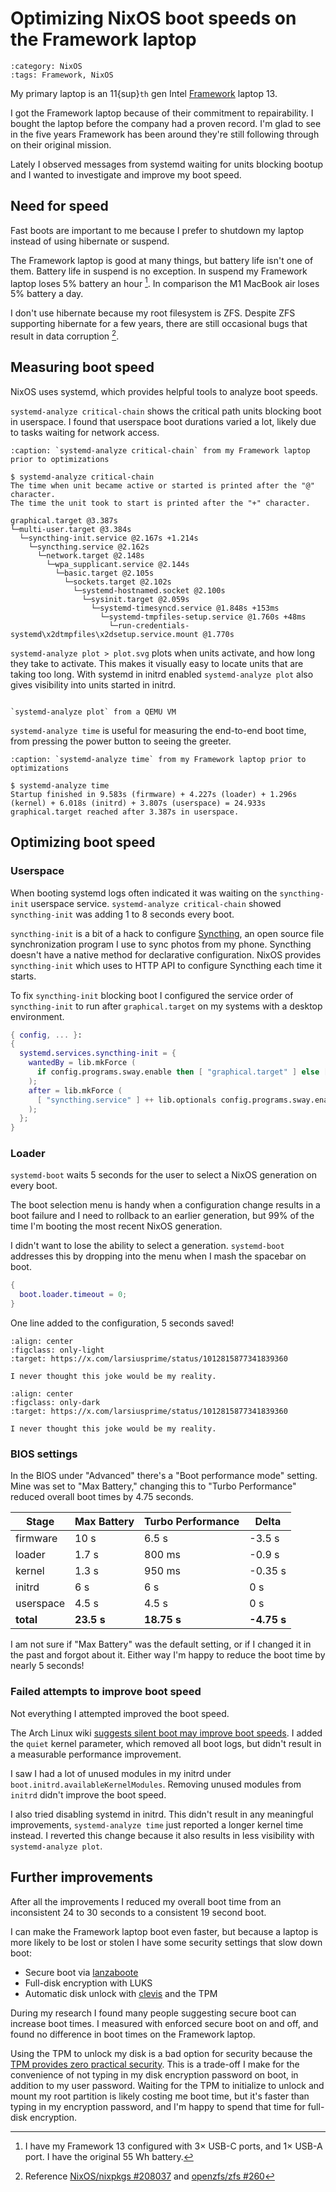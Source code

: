 <!-- vale off -->

<!-- vale Google.Headings = NO -->

# Optimizing NixOS boot speeds on the Framework laptop

```{blogpost} 2025-01-07
:category: NixOS
:tags: Framework, NixOS
```

My primary laptop is an 11{sup}`th` gen Intel [Framework] laptop 13.

I got the Framework laptop because of their commitment to repairability.
I bought the laptop before the company had a proven record.
I'm glad to see in the five years Framework has been around they're still following through on their original mission.

Lately I observed messages from systemd waiting for units blocking bootup and I wanted to investigate and improve my boot speed.

## Need for speed

Fast boots are important to me because I prefer to shutdown my laptop instead of using hibernate or suspend.

The Framework laptop is good at many things, but battery life isn't one of them.
Battery life in suspend is no exception.
In suspend my Framework laptop loses 5% battery an hour [^1].
In comparison the M1 MacBook air loses 5% battery a day.

I don't use hibernate because my root filesystem is ZFS.
Despite ZFS supporting hibernate for a few years, there are still occasional bugs that result in data corruption [^2].

## Measuring boot speed

NixOS uses systemd, which provides helpful tools to analyze boot speeds.

`systemd-analyze critical-chain` shows the critical path units blocking boot in userspace.
I found that userspace boot durations varied a lot, likely due to tasks waiting for network access.

```{code-block} console
:caption: `systemd-analyze critical-chain` from my Framework laptop prior to optimizations

$ systemd-analyze critical-chain
The time when unit became active or started is printed after the "@" character.
The time the unit took to start is printed after the "+" character.

graphical.target @3.387s
└─multi-user.target @3.384s
  └─syncthing-init.service @2.167s +1.214s
    └─syncthing.service @2.162s
      └─network.target @2.148s
        └─wpa_supplicant.service @2.144s
          └─basic.target @2.105s
            └─sockets.target @2.102s
              └─systemd-hostnamed.socket @2.100s
                └─sysinit.target @2.059s
                  └─systemd-timesyncd.service @1.848s +153ms
                    └─systemd-tmpfiles-setup.service @1.760s +48ms
                      └─run-credentials-systemd\x2dtmpfiles\x2dsetup.service.mount @1.770s
```

`systemd-analyze plot > plot.svg` plots when units activate, and how long they take to activate.
This makes it visually easy to locate units that are taking too long.
With systemd in initrd enabled `systemd-analyze plot` also gives visibility into units started in initrd.

```{figure} plot.svg

`systemd-analyze plot` from a QEMU VM
```

`systemd-analyze time` is useful for measuring the end-to-end boot time, from pressing the power button to seeing the greeter.

```{code-block} console
:caption: `systemd-analyze time` from my Framework laptop prior to optimizations

$ systemd-analyze time
Startup finished in 9.583s (firmware) + 4.227s (loader) + 1.296s (kernel) + 6.018s (initrd) + 3.807s (userspace) = 24.933s
graphical.target reached after 3.387s in userspace.
```

## Optimizing boot speed

### Userspace

When booting systemd logs often indicated it was waiting on the `syncthing-init` userspace service.
`systemd-analyze critical-chain` showed `syncthing-init` was adding 1 to 8 seconds every boot.

`syncthing-init` is a bit of a hack to configure [Syncthing], an open source file synchronization program I use to sync photos from my phone.
Syncthing doesn't have a native method for declarative configuration.
NixOS provides `syncthing-init` which uses to HTTP API to configure Syncthing each time it starts.

To fix `syncthing-init` blocking boot I configured the service order of `syncthing-init` to run after `graphical.target` on my systems with a desktop environment.

```nix
{ config, ... }:
{
  systemd.services.syncthing-init = {
    wantedBy = lib.mkForce (
      if config.programs.sway.enable then [ "graphical.target" ] else [ "multi-user.target" ]
    );
    after = lib.mkForce (
      [ "syncthing.service" ] ++ lib.optionals config.programs.sway.enable [ "graphical.target" ]
    );
  };
}
```

### Loader

`systemd-boot` waits 5 seconds for the user to select a NixOS generation on every boot.

The boot selection menu is handy when a configuration change results in a boot failure and I need to rollback to an earlier generation, but 99% of the time I'm booting the most recent NixOS generation.

I didn't want to lose the ability to select a generation.
`systemd-boot` addresses this by dropping into the menu when I mash the spacebar on boot.

```nix
{
  boot.loader.timeout = 0;
}
```

One line added to the configuration, 5 seconds saved!

```{figure} joke_light.webp
:align: center
:figclass: only-light
:target: https://x.com/larsiusprime/status/1012815877341839360

I never thought this joke would be my reality.
```

```{figure} joke_dark.png
:align: center
:figclass: only-dark
:target: https://x.com/larsiusprime/status/1012815877341839360

I never thought this joke would be my reality.
```

### BIOS settings

In the BIOS under "Advanced" there's a "Boot performance mode" setting.
Mine was set to "Max Battery," changing this to "Turbo Performance" reduced overall boot times by 4.75 seconds.

| Stage     | Max Battery | Turbo Performance | Delta       |
| --------- | ----------- | ----------------- | ----------- |
| firmware  | 10 s        | 6.5 s             | -3.5 s      |
| loader    | 1.7 s       | 800 ms            | -0.9 s      |
| kernel    | 1.3 s       | 950 ms            | -0.35 s     |
| initrd    | 6 s         | 6 s               | 0 s         |
| userspace | 4.5 s       | 4.5 s             | 0 s         |
| **total** | **23.5 s**  | **18.75 s**       | **-4.75 s** |

I am not sure if "Max Battery" was the default setting, or if I changed it in the past and forgot about it.
Either way I'm happy to reduce the boot time by nearly 5 seconds!

### Failed attempts to improve boot speed

Not everything I attempted improved the boot speed.

The Arch Linux wiki [suggests silent boot may improve boot speeds](https://wiki.archlinux.org/title/Improving_performance/Boot_process#Less_output_during_boot).
I added the `quiet` kernel parameter, which removed all boot logs, but didn't result in a measurable performance improvement.

I saw I had a lot of unused modules in my initrd under `boot.initrd.availableKernelModules`.
Removing unused modules from `initrd` didn't improve the boot speed.

I also tried disabling systemd in initrd.
This didn't result in any meaningful improvements, `systemd-analyze time` just reported a longer kernel time instead.
I reverted this change because it also results in less visibility with `systemd-analyze plot`.

## Further improvements

After all the improvements I reduced my overall boot time from an inconsistent 24 to 30 seconds to a consistent 19 second boot.

I can make the Framework laptop boot even faster, but because a laptop is more likely to be lost or stolen I have some security settings that slow down boot:

- Secure boot via [lanzaboote](https://github.com/nix-community/lanzaboote)
- Full-disk encryption with LUKS
- Automatic disk unlock with [clevis](https://github.com/latchset/clevis) and the TPM

During my research I found many people suggesting secure boot can increase boot times.
I measured with enforced secure boot on and off, and found no difference in boot times on the Framework laptop.

Using the TPM to unlock my disk is a bad option for security because the [TPM provides zero practical security](https://gist.github.com/osy/45e612345376a65c56d0678834535166).
This is a trade-off I make for the convenience of not typing in my disk encryption password on boot, in addition to my user password.
Waiting for the TPM to initialize to unlock and mount my root partition is likely costing me boot time, but it's faster than typing in my encryption password, and I'm happy to spend that time for full-disk encryption.

[^1]: I have my Framework 13 configured with 3× USB-C ports, and 1× USB-A port. I have the original 55 Wh battery.

[^2]: Reference [NixOS/nixpkgs #208037](https://github.com/NixOS/nixpkgs/pull/208037) and [openzfs/zfs #260](https://github.com/openzfs/zfs/issues/260)

[Framework]: https://frame.work
[Syncthing]: https://syncthing.net
